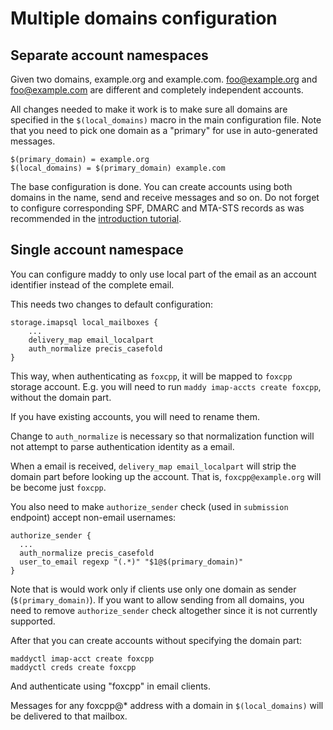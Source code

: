 # Multiple domains configuration

## Separate account namespaces

Given two domains, example.org and example.com. foo@example.org and
foo@example.com are different and completely independent accounts.

All changes needed to make it work is to make sure all domains are specified in
the `$(local_domains)` macro in the main configuration file. Note that you need
to pick one domain as a "primary" for use in auto-generated messages.
```
$(primary_domain) = example.org
$(local_domains) = $(primary_domain) example.com
```

The base configuration is done. You can create accounts using
both domains in the name, send and receive messages and so on.  Do not forget
to configure corresponding SPF, DMARC and MTA-STS records as was
recommended in the [introduction tutorial](tutorials/setting-up.md).

## Single account namespace

You can configure maddy to only use local part of the email
as an account identifier instead of the complete email.

This needs two changes to default configuration:
```
storage.imapsql local_mailboxes {
    ...
    delivery_map email_localpart
    auth_normalize precis_casefold
}
```

This way, when authenticating as `foxcpp`, it will be mapped to
`foxcpp` storage account. E.g. you will need to run
`maddy imap-accts create foxcpp`, without the domain part.

If you have existing accounts, you will need to rename them.

Change to `auth_normalize` is necessary so that normalization function
will not attempt to parse authentication identity as a email.

When a email is received, `delivery_map email_localpart` will strip
the domain part before looking up the account. That is,
`foxcpp@example.org` will be become just `foxcpp`.

You also need to make `authorize_sender` check (used in `submission` endpoint)
accept non-email usernames:
```
authorize_sender {
  ...
  auth_normalize precis_casefold
  user_to_email regexp "(.*)" "$1@$(primary_domain)"
}
```
Note that is would work only if clients use only one domain as sender (`$(primary_domain)`).
If you want to allow sending from all domains, you need to remove `authorize_sender` check
altogether since it is not currently supported.

After that you can create accounts without specifying the domain part:
```
maddyctl imap-acct create foxcpp
maddyctl creds create foxcpp
```
And authenticate using "foxcpp" in email clients.

Messages for any foxcpp@* address with a domain in `$(local_domains)`
will be delivered to that mailbox.
